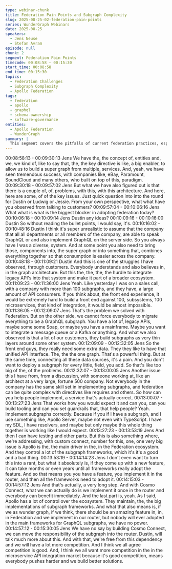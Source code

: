 ```yaml
---
type: webinar-chunk
title: Federation Pain Points and Subgraph Complexity
slug: 2025-08-25-02-federation-pain-points
series: WunderGraph Webinars
date: 2025-08-25
speakers:
  - Jens Neuse
  - Stefan Avram
episode: null
chunk: 2
segment: Federation Pain Points
timecode: 00:08:58 – 00:15:30
start_time: 00:08:58
end_time: 00:15:30
topics:
  - Federation Challenges
  - Subgraph Complexity
  - Apollo Federation
tags:
  - federation
  - apollo
  - graphql
  - schema-ownership
  - software-governance
entities:
  - Apollo Federation
  - WunderGraph
summary: |
  This segment covers the pitfalls of current federation practices, especially with Apollo Federation. Jens details the overhead of running GraphQL everywhere, the fragility of directives, and the challenge of managing thin subgraph layers at scale.
---
```


00:08:58:13 - 00:09:30:13
Jens
We have the, the concept of, entities and, we, we kind of, like to say that, the, the key directive
is like, a big enabler, to allow us to build a super graph from multiple, services. And, yeah, we
have seen tremendous success, with companies like, eBay, Paramount, SoundCloud and many
others, who built on top of this, paradigm.
00:09:30:18 - 00:09:57:02
Jens
But what we have also figured out is that there is a couple of, of, problems, with this, with this
architecture. And here, here are some, of of the key issues. Just quick question into into the
round for Dustin or Ludwig or Jessie. From your own perspective, what what have you observed
from talking to customers?
00:09:57:04 - 00:10:06:16
Jens
What what is what is the biggest blocker in adopting federation today?
00:10:06:18 - 00:10:09:14
Jens
Dustin any ideas?
00:10:09:16 - 00:10:16:00
Dustin
So without reading the bullet points, I would say, it's.
00:10:16:02 - 00:10:48:16
Dustin
I think it's super unrealistic to assume that the company that all all departments or all members
of the company, are able to speak GraphQL or and also implement GraphQL on the server side.
So you always have I was a diverse, system. And at some point you also need to bring those,
components into, the super graph or into something that, combines everything together so that
consumption is easier across the company.
00:10:48:18 - 00:11:09:21
Dustin
And this is one of the struggles I have observed, through customers. Everybody understands
and also believes in, in the graph architecture. But this the, the, the, the hurdle to integrate
legacy API's into that system and make it part of a broader ecosystem.
00:11:09:23 - 00:11:36:00
Jens
Yeah. Like yesterday I was on a sales call, with a company with more than 100 subgraphs, and
they have, a large amount of API consumers. If you think about, the front end experience, it
would be extremely hard to build a front end against 100, subsystems, 100 microservices, that
kind of integration, it would be almost impossible.
00:11:36:05 - 00:12:09:07
Jens
That's the problem we solved with Federation. But on the other side, we cannot force everybody
to migrate everything to be a GraphQL subgraph. You have a lot of, legacy APIs, maybe some
some Soap, or maybe you have a mainframe. Maybe you want to integrate a message queue or
a Kafka or anything. And what we also observed is that a lot of our customers, they build
subgraphs as very thin layers around some other system.
00:12:09:09 - 00:12:32:05
Jens
So the front end guys, they really need some extra data. They they like to have that unified API
interface. The, the the one graph. That's a powerful thing. But at the same time, connecting all
these data sources, it's a pain. And you don't want to deploy a subgraph for every little, field,
you add. So that's like too big of the, of the problems.
00:12:32:07 - 00:13:00:05
Jens
Another issue this I have from, from a discussion, with someone working at, like an architect at a
very large, fortune 500 company. Not everybody in the company has the same skill set in
implementing subgraphs, and federation can be quite complex with directives like requires and
others. So how can you help people implement, a service that's actually correct.
00:13:00:07 - 00:13:27:23
Jens
That works how you would expect it and can you, can you build tooling and can you set
guardrails that, that help people? Yeah. Implement subgraphs correctly. Because if you if I have
a subgraph, and I use something like, Apollo Server, maybe not even with TypeScript. I have my
SDL, I have resolvers, and maybe but only maybe this whole thing together is working like I
would expect.
00:13:27:23 - 00:13:53:19
Jens
And then I can have testing and other parts. But this is also something where, we're addressing,
with custom connect, number for this, one, one very big issue is Apollo is the, the main driver in
the, in the Federation ecosystem. And they control a lot of the subgraph frameworks, which it's
it's a good and a bad thing.
00:13:53:19 - 00:14:14:23
Jens
I don't even want to turn this into a rant, but what it absolutely is, if they come up with a new
feature, it can take months or even years until all frameworks really adopt the feature. And so
that means you you have a feature, you implement it in the router, and then all the frameworks
need to adopt it.
00:14:15:03 - 00:14:57:12
Jens
And that's actually, a very long step. And with Cosmo Connect, what we can actually do is we
implement it once in the router and everybody can benefit immediately. And the last part is,
yeah. As I said, Apollo has a lot of control over the ecosystem. They maintain, the, the big
implementations of subgraph frameworks. And what that also means is, if we as wunder graph,
if we think, there should be an amazing feature in, in, in Federation and we implement in our
router, but nobody will ever adopted in the main frameworks for GraphQL subgraphs, we have
no power.
00:14:57:12 - 00:15:30:05
Jens
We have no say by building Cosmo Connect, we can move the responsibility of the subgraph
into the router. Dustin, will talk much more about this. And with that, we're free from this
dependency and we will have a lot more competition. And I think we all agree competition is
good. And, I think we all want more competition in the in the microservice API integration market
because it's good competition, means everybody pushes harder and we build better solutions.
